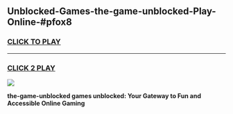
## Unblocked-Games-the-game-unblocked-Play-Online-#pfox8
<h3>
<a href="https://premium.freeplayer.one?title=the-game-unblocked&ref=27F">CLICK TO PLAY</a></h3>
<hr>

<h3>
<a href="https://premium.freeplayer.one?title=the-game-unblocked&ref=27F">CLICK 2 PLAY</a>
  
</h3>

<a href="https://premium.freeplayer.one?title=the-game-unblocked&ref=27F"><img src="https://clearcache.store/games.png"></a>


**the-game-unblocked games unblocked: Your Gateway to Fun and Accessible Online Gaming**
